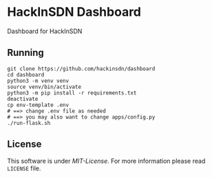 # HackInSDN Dashboard

Dashboard for HackInSDN

## Running

```
git clone https://github.com/hackinsdn/dashboard
cd dashboard
python3 -m venv venv
source venv/bin/activate
python3 -m pip install -r requirements.txt
deactivate
cp env-template .env
# ==> change .env file as needed
# ==> you may also want to change apps/config.py
./run-flask.sh
```

## License

This software is under _MIT-License_. For more information please read `LICENSE` file.
